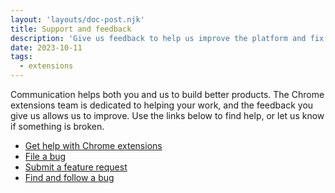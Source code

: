 ```yaml
---
layout: 'layouts/doc-post.njk'
title: Support and feedback
description: 'Give us feedback to help us improve the platform and fix its bugs.'
date: 2023-10-11
tags:
  - extensions
---
```


Communication helps both you and us to build better products. The Chrome extensions team is dedicated to helping your work, and the feedback you give us allows us to improve. Use the links below to find help, or let us know if something is broken.

* [Get help with Chrome extensions](/docs/extensions/support-feedback/getHelp)
* [File a bug](/docs/extensions/support-feedback/file-a-bug)
* [Submit a feature request](/docs/extensions/support-feedback/submit-a-feature-request)
* [Find and follow a bug](/docs/extensions/support-feedback/find-a-bug)